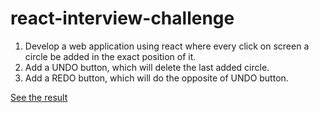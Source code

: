 # react-interview-challenge
<ol>
<li>Develop a web application using react where every click on screen a circle be added in the exact position of it.</li>
<li>Add a  UNDO button, which will delete the last added circle.</li>
<li>Add a REDO button, which will do the opposite of UNDO button.</li>
</ol>


<a href="https://react-interview-challenge-pearl.vercel.app">See the result <a/>
